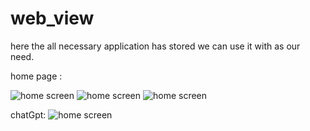 # web_view
here the all necessary application has stored 
we can use it with as our need.

home page :

![home screen](ss/1.jpg)
![home screen](ss/2.jpg)
![home screen](ss/3.jpg)

chatGpt:
![home screen](ss/4.jpg)

